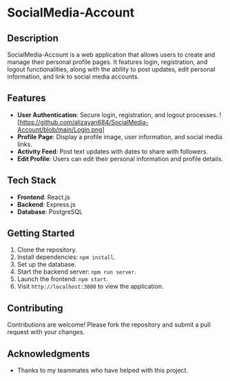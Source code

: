# SocialMedia-Account

## Description
SocialMedia-Account is a web application that allows users to create and manage their personal profile pages. It features login, registration, and logout functionalities, along with the ability to post updates, edit personal information, and link to social media accounts.

## Features
- **User Authentication**: Secure login, registration, and logout processes.
![https://github.com/alizayan684/SocialMedia-Account/blob/main/Login.png]
- **Profile Page**: Display a profile image, user information, and social media links.
- **Activity Feed**: Post text updates with dates to share with followers.
- **Edit Profile**: Users can edit their personal information and profile details.

## Tech Stack
- **Frontend**: React.js
- **Backend**: Express.js
- **Database**: PostgreSQL

## Getting Started
1. Clone the repository.
2. Install dependencies: `npm install`.
3. Set up the database.
4. Start the backend server: `npm run server`.
5. Launch the frontend: `npm start`.
6. Visit `http://localhost:3000` to view the application.

## Contributing
Contributions are welcome! Please fork the repository and submit a pull request with your changes.

## Acknowledgments
- Thanks to my teammates who have helped with this project.
